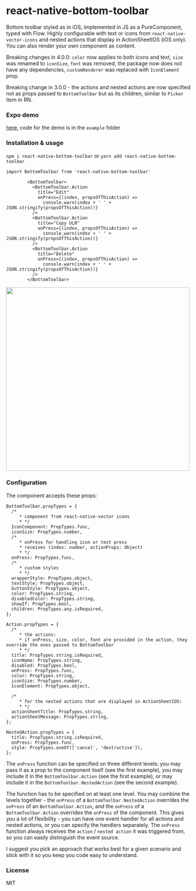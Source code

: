 # react-native-bottom-toolbar

Bottom toolbar styled as in iOS, implemented in JS as a PureComponent, typed with Flow. Highly configurable with text or icons from `react-native-vector-icons` and nested actions that display in ActionSheetIOS (iOS only). You can also render your own component as content.

Breaking changes in 4.0.0: `color` now applies to both icons and text, `size` was renamed to `iconSize`, `font` was removed, the package now does not have any dependencies, `customRenderer` was replaced with `IconElement` prop.

Breaking change in 3.0.0 - the actions and nested actions are now specified not as props passed to `BottomToolbar` but as its children, similar to `Picker` item in RN.

### Expo demo

[here](https://expo.io/@vonovak/bottom-toolbar-demo), code for the demo is in the `example` folder

### Installation & usage

`npm i react-native-bottom-toolbar`
or
`yarn add react-native-bottom-toolbar`

```
import BottomToolbar from 'react-native-bottom-toolbar'

        <BottomToolbar>
          <BottomToolbar.Action
            title="Edit"
            onPress={(index, propsOfThisAction) =>
              console.warn(index + ' ' + JSON.stringify(propsOfThisAction))}
          />
          <BottomToolbar.Action
            title="Copy ULR"
            onPress={(index, propsOfThisAction) =>
              console.warn(index + ' ' + JSON.stringify(propsOfThisAction))}
          />
          <BottomToolbar.Action
            title="Delete"
            onPress={(index, propsOfThisAction) =>
              console.warn(index + ' ' + JSON.stringify(propsOfThisAction))}
          />
        </BottomToolbar>
```

<img src="https://raw.githubusercontent.com/vonovak/react-native-bottom-toolbar/master/example/one.png" width="500" />

### Configuration

The component accepts these props:

```
BottomToolbar.propTypes = {
  /*
     * component from react-native-vector icons
     * */
  IconComponent: PropTypes.func,
  iconSize: PropTypes.number,
  /*
     * onPress for handling icon or text press
     * receives (index: number, actionProps: Object)
     * */
  onPress: PropTypes.func,
  /*
     * custom styles
     * */
  wrapperStyle: PropTypes.object,
  textStyle: PropTypes.object,
  buttonStyle: PropTypes.object,
  color: PropTypes.string,
  disabledColor: PropTypes.string,
  showIf: PropTypes.bool,
  children: PropTypes.any.isRequired,
};

Action.propTypes = {
  /*
     * the actions:
     * if onPress, size, color, font are provided in the action, they override the ones passed to BottomToolbar
     * */
  title: PropTypes.string.isRequired,
  iconName: PropTypes.string,
  disabled: PropTypes.bool,
  onPress: PropTypes.func,
  color: PropTypes.string,
  iconSize: PropTypes.number,
  IconElement: PropTypes.object,

  /*
     * for the nested actions that are displayed in ActionSheetIOS:
     * */
  actionSheetTitle: PropTypes.string,
  actionSheetMessage: PropTypes.string,
};

NestedAction.propTypes = {
  title: PropTypes.string.isRequired,
  onPress: PropTypes.func,
  style: PropTypes.oneOf(['cancel', 'destructive']),
};
```

The `onPress` function can be specified on three different levels: you may pass it as a prop to the component itself (see the first example), you may include it in the `BottomToolbar.Action` (see the first example), or may include it in the `BottomToolbar.NestedAction` (see the second example).

The function has to be specified on at least one level. You may combine the levels together - the `onPress` of a `BottomToolbar.NestedAction` overrides the `onPress` of an `BottomToolbar.Action`, and the `onPress` of a `BottomToolbar.Action` overrides the `onPress` of the component. This gives you a lot of flexibility - you can have one event handler for all actions and nested actions, or you can specify the handlers separately. The `onPress` function always receives the `action` / `nested action` it was triggered from, so you can easily distinguish the event source.

I suggest you pick an approach that works best for a given scenario and stick with it so you keep you code easy to understand.

### License

MIT
